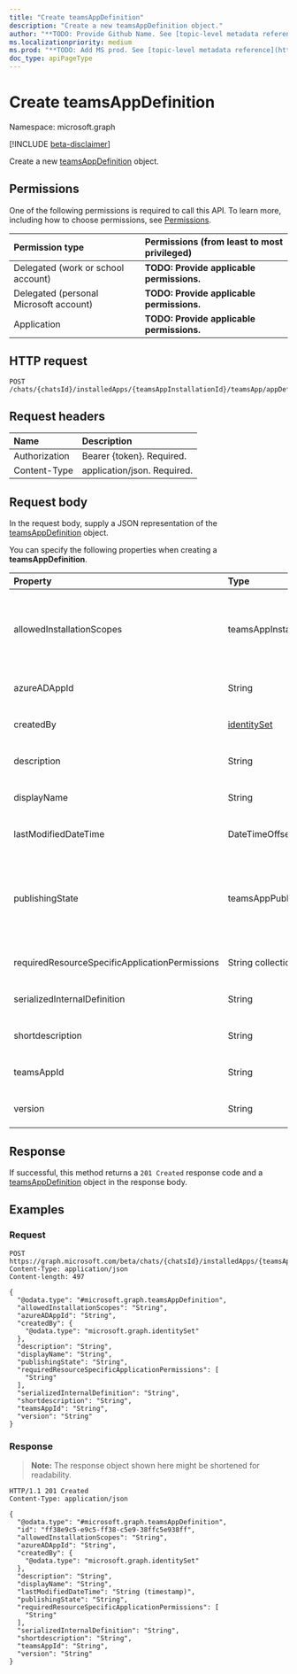 ```yaml
---
title: "Create teamsAppDefinition"
description: "Create a new teamsAppDefinition object."
author: "**TODO: Provide Github Name. See [topic-level metadata reference](https://msgo.azurewebsites.net/add/document/guidelines/metadata.html#topic-level-metadata)**"
ms.localizationpriority: medium
ms.prod: "**TODO: Add MS prod. See [topic-level metadata reference](https://msgo.azurewebsites.net/add/document/guidelines/metadata.html#topic-level-metadata)**"
doc_type: apiPageType
---
```


# Create teamsAppDefinition
Namespace: microsoft.graph

[!INCLUDE [beta-disclaimer](../../includes/beta-disclaimer.md)]

Create a new [teamsAppDefinition](../resources/teamsappdefinition.md) object.

## Permissions
One of the following permissions is required to call this API. To learn more, including how to choose permissions, see [Permissions](/graph/permissions-reference).

|Permission type|Permissions (from least to most privileged)|
|:---|:---|
|Delegated (work or school account)|**TODO: Provide applicable permissions.**|
|Delegated (personal Microsoft account)|**TODO: Provide applicable permissions.**|
|Application|**TODO: Provide applicable permissions.**|

## HTTP request

<!-- {
  "blockType": "ignored"
}
-->
``` http
POST /chats/{chatsId}/installedApps/{teamsAppInstallationId}/teamsApp/appDefinitions
```

## Request headers
|Name|Description|
|:---|:---|
|Authorization|Bearer {token}. Required.|
|Content-Type|application/json. Required.|

## Request body
In the request body, supply a JSON representation of the [teamsAppDefinition](../resources/teamsappdefinition.md) object.

You can specify the following properties when creating a **teamsAppDefinition**.

|Property|Type|Description|
|:---|:---|:---|
|allowedInstallationScopes|teamsAppInstallationScopes|**TODO: Add Description**. The possible values are: `team`, `groupChat`, `personal`, `unknownFutureValue`. Optional.|
|azureADAppId|String|**TODO: Add Description** Optional.|
|createdBy|[identitySet](../resources/identityset.md)|**TODO: Add Description** Optional.|
|description|String|**TODO: Add Description** Optional.|
|displayName|String|**TODO: Add Description** Optional.|
|lastModifiedDateTime|DateTimeOffset|**TODO: Add Description** Optional.|
|publishingState|teamsAppPublishingState|**TODO: Add Description**. The possible values are: `submitted`, `rejected`, `published`, `unknownFutureValue`. Optional.|
|requiredResourceSpecificApplicationPermissions|String collection|**TODO: Add Description** Optional.|
|serializedInternalDefinition|String|**TODO: Add Description** Optional.|
|shortdescription|String|**TODO: Add Description** Optional.|
|teamsAppId|String|**TODO: Add Description** Optional.|
|version|String|**TODO: Add Description** Optional.|



## Response

If successful, this method returns a `201 Created` response code and a [teamsAppDefinition](../resources/teamsappdefinition.md) object in the response body.

## Examples

### Request
<!-- {
  "blockType": "request",
  "name": "create_teamsappdefinition_from_"
}
-->
``` http
POST https://graph.microsoft.com/beta/chats/{chatsId}/installedApps/{teamsAppInstallationId}/teamsApp/appDefinitions
Content-Type: application/json
Content-length: 497

{
  "@odata.type": "#microsoft.graph.teamsAppDefinition",
  "allowedInstallationScopes": "String",
  "azureADAppId": "String",
  "createdBy": {
    "@odata.type": "microsoft.graph.identitySet"
  },
  "description": "String",
  "displayName": "String",
  "publishingState": "String",
  "requiredResourceSpecificApplicationPermissions": [
    "String"
  ],
  "serializedInternalDefinition": "String",
  "shortdescription": "String",
  "teamsAppId": "String",
  "version": "String"
}
```


### Response
>**Note:** The response object shown here might be shortened for readability.
<!-- {
  "blockType": "response",
  "truncated": true,
  "@odata.type": "microsoft.graph.teamsAppDefinition"
}
-->
``` http
HTTP/1.1 201 Created
Content-Type: application/json

{
  "@odata.type": "#microsoft.graph.teamsAppDefinition",
  "id": "ff38e9c5-e9c5-ff38-c5e9-38ffc5e938ff",
  "allowedInstallationScopes": "String",
  "azureADAppId": "String",
  "createdBy": {
    "@odata.type": "microsoft.graph.identitySet"
  },
  "description": "String",
  "displayName": "String",
  "lastModifiedDateTime": "String (timestamp)",
  "publishingState": "String",
  "requiredResourceSpecificApplicationPermissions": [
    "String"
  ],
  "serializedInternalDefinition": "String",
  "shortdescription": "String",
  "teamsAppId": "String",
  "version": "String"
}
```


